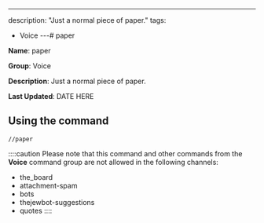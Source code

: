 ---
description: "Just a normal piece of paper."
tags:
  - Voice
---# paper

**Name**: paper

**Group**: Voice

**Description**: Just a normal piece of paper.

**Last Updated**: DATE HERE

## Using the command

    //paper

::::caution Please note that this command and other commands from the **Voice** command group are not allowed in the following channels:
- the_board
- attachment-spam
- bots
- thejewbot-suggestions
- quotes
::::